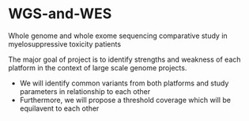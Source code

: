 # WGS-and-WES
Whole genome and whole exome sequencing comparative study in myelosuppressive toxicity patients

The major goal of project is to identify strengths and weakness of each platform in the context of large scale genome projects. 
*  We will identify common variants from both platforms and study parameters in relationship to each other
*  Furthermore, we will propose a threshold coverage which will be equilavent to each other

